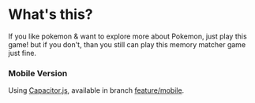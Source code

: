 # What's this?
If you like pokemon & want to explore more about Pokemon, just play this game!
but if you don't, than you still can play this memory matcher game just fine.

### Mobile Version
Using [Capacitor.js](https://capacitorjs.com/), available in branch [feature/mobile](https://github.com/brosing/poke-match/tree/feature/mobile).
